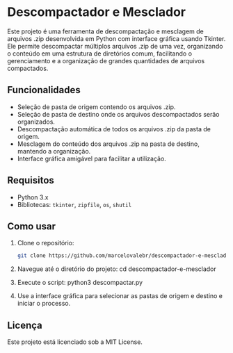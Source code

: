 # Descompactador e Mesclador

Este projeto é uma ferramenta de descompactação e mesclagem de arquivos .zip desenvolvida em Python com interface gráfica usando Tkinter. Ele permite descompactar múltiplos arquivos .zip de uma vez, organizando o conteúdo em uma estrutura de diretórios comum, facilitando o gerenciamento e a organização de grandes quantidades de arquivos compactados.

## Funcionalidades
- Seleção de pasta de origem contendo os arquivos .zip.
- Seleção de pasta de destino onde os arquivos descompactados serão organizados.
- Descompactação automática de todos os arquivos .zip da pasta de origem.
- Mesclagem do conteúdo dos arquivos .zip na pasta de destino, mantendo a organização.
- Interface gráfica amigável para facilitar a utilização.

## Requisitos
- Python 3.x
- Bibliotecas: `tkinter`, `zipfile`, `os`, `shutil`

## Como usar
1. Clone o repositório:
   ```bash
   git clone https://github.com/marcelovalebr/descompactador-e-mesclador.git

2. Navegue até o diretório do projeto:
   cd descompactador-e-mesclador

3. Execute o script:
python3 descompactar.py

4. Use a interface gráfica para selecionar as pastas de origem e destino e iniciar o processo.

## Licença

Este projeto está licenciado sob a MIT License.
